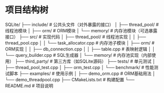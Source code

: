 # 项目结构树

SQLite/
├── include/               # 公共头文件（对外暴露的接口）
│   ├── thread_pool/       # 线程池模块
│   ├── orm/               # ORM模块
│   └── memory/            # 内存池模块（可选暴露接口）
├── src/                   # 实现代码
│   ├── thread_pool/       # 线程池实现
│   │   ├── thread_pool.cpp
│   │   └── task_allocator.cpp  # 内存池子模块
│   ├── orm/               # ORM实现
│   │   ├── db_connection.cpp
│   │   ├── table.cpp      # 表映射逻辑
│   │   └── query_builder.cpp   # SQL生成器
│   └── memory/            # 内存池实现（内部使用）
├── third_party/           # 第三方库（如SQLite源码）
├── tests/                 # 单元测试
│   ├── thread_pool_test.cpp
│   ├── orm_test.cpp
│   └── benchmark/         # 性能测试脚本
├── examples/              # 使用示例
│   ├── demo_orm.cpp       # ORM基础用法
│   └── demo_threadpool.cpp
├── CMakeLists.txt         # 构建配置
└── README.md              # 项目说明